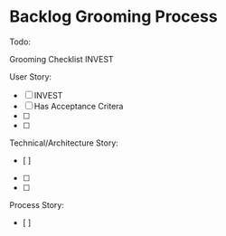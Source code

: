 # Backlog Grooming Process

Todo:

Grooming Checklist
INVEST

User Story:
- [ ] INVEST
- [ ] Has Acceptance Critera
- [ ] 
- [ ] 

Technical/Architecture Story:
- [ ] 
- [ ] 
- [ ] 

Process Story:
- [ ] 

